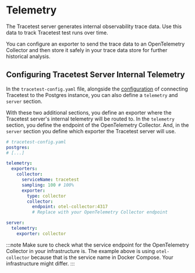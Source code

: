# Telemetry

The Tracetest server generates internal observability trace data. Use this data to track Tracetest test runs over time.

You can configure an exporter to send the trace data to an OpenTelemetry Collector and then store it safely in your trace data store for further historical analysis.

## Configuring Tracetest Server Internal Telemetry

In the `tracetest-config.yaml` file, alongside the [configuration](./server.md) of connecting Tracetest to the Postgres instance, you can also define a `telemetry` and `server` section.

With these two additional sections, you define an exporter where the Tracetest server's internal telemetry will be routed to. In the `telemetry` section, you define the endpoint of the OpenTelemetry Collector. And, in the `server` section you define which exporter the Tracetest server will use.

```yaml
# tracetest-config.yaml
postgres:
# [...]

telemetry:
  exporters:
    collector:
      serviceName: tracetest
      sampling: 100 # 100%
      exporter:
        type: collector
        collector:
          endpoint: otel-collector:4317
          # Replace with your OpenTelemetry Collector endpoint

server:
  telemetry:
    exporter: collector
```

:::note
Make sure to check what the service endpoint for the OpenTelemetry Collector in your infrastructure is. The example above is using `otel-collector` because that is the service name in Docker Compose. Your infrastructure might differ.
:::
